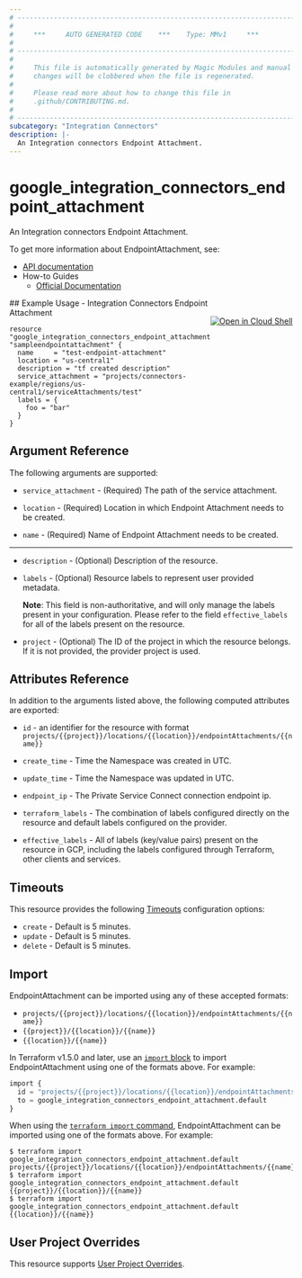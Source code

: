 ```yaml
---
# ----------------------------------------------------------------------------
#
#     ***     AUTO GENERATED CODE    ***    Type: MMv1     ***
#
# ----------------------------------------------------------------------------
#
#     This file is automatically generated by Magic Modules and manual
#     changes will be clobbered when the file is regenerated.
#
#     Please read more about how to change this file in
#     .github/CONTRIBUTING.md.
#
# ----------------------------------------------------------------------------
subcategory: "Integration Connectors"
description: |-
  An Integration connectors Endpoint Attachment.
---
```


# google\_integration\_connectors\_endpoint\_attachment

An Integration connectors Endpoint Attachment.


To get more information about EndpointAttachment, see:

* [API documentation](https://cloud.google.com/integration-connectors/docs/reference/rest/v1/projects.locations.endpointAttachments)
* How-to Guides
    * [Official Documentation](https://cloud.google.com/integration-connectors/docs/create-endpoint-attachment)

<div class = "oics-button" style="float: right; margin: 0 0 -15px">
  <a href="https://console.cloud.google.com/cloudshell/open?cloudshell_git_repo=https%3A%2F%2Fgithub.com%2Fterraform-google-modules%2Fdocs-examples.git&cloudshell_working_dir=integration_connectors_endpoint_attachment&cloudshell_image=gcr.io%2Fcloudshell-images%2Fcloudshell%3Alatest&open_in_editor=main.tf&cloudshell_print=.%2Fmotd&cloudshell_tutorial=.%2Ftutorial.md" target="_blank">
    <img alt="Open in Cloud Shell" src="//gstatic.com/cloudssh/images/open-btn.svg" style="max-height: 44px; margin: 32px auto; max-width: 100%;">
  </a>
</div>
## Example Usage - Integration Connectors Endpoint Attachment


```hcl
resource "google_integration_connectors_endpoint_attachment" "sampleendpointattachment" {
  name     = "test-endpoint-attachment"
  location = "us-central1"
  description = "tf created description"
  service_attachment = "projects/connectors-example/regions/us-central1/serviceAttachments/test"
  labels = {
    foo = "bar"
  }
}
```

## Argument Reference

The following arguments are supported:


* `service_attachment` -
  (Required)
  The path of the service attachment.

* `location` -
  (Required)
  Location in which Endpoint Attachment needs to be created.

* `name` -
  (Required)
  Name of Endpoint Attachment needs to be created.


- - -


* `description` -
  (Optional)
  Description of the resource.

* `labels` -
  (Optional)
  Resource labels to represent user provided metadata.

  **Note**: This field is non-authoritative, and will only manage the labels present in your configuration.
  Please refer to the field `effective_labels` for all of the labels present on the resource.

* `project` - (Optional) The ID of the project in which the resource belongs.
    If it is not provided, the provider project is used.


## Attributes Reference

In addition to the arguments listed above, the following computed attributes are exported:

* `id` - an identifier for the resource with format `projects/{{project}}/locations/{{location}}/endpointAttachments/{{name}}`

* `create_time` -
  Time the Namespace was created in UTC.

* `update_time` -
  Time the Namespace was updated in UTC.

* `endpoint_ip` -
  The Private Service Connect connection endpoint ip.

* `terraform_labels` -
  The combination of labels configured directly on the resource
   and default labels configured on the provider.

* `effective_labels` -
  All of labels (key/value pairs) present on the resource in GCP, including the labels configured through Terraform, other clients and services.


## Timeouts

This resource provides the following
[Timeouts](https://developer.hashicorp.com/terraform/plugin/sdkv2/resources/retries-and-customizable-timeouts) configuration options:

- `create` - Default is 5 minutes.
- `update` - Default is 5 minutes.
- `delete` - Default is 5 minutes.

## Import


EndpointAttachment can be imported using any of these accepted formats:

* `projects/{{project}}/locations/{{location}}/endpointAttachments/{{name}}`
* `{{project}}/{{location}}/{{name}}`
* `{{location}}/{{name}}`


In Terraform v1.5.0 and later, use an [`import` block](https://developer.hashicorp.com/terraform/language/import) to import EndpointAttachment using one of the formats above. For example:

```tf
import {
  id = "projects/{{project}}/locations/{{location}}/endpointAttachments/{{name}}"
  to = google_integration_connectors_endpoint_attachment.default
}
```

When using the [`terraform import` command](https://developer.hashicorp.com/terraform/cli/commands/import), EndpointAttachment can be imported using one of the formats above. For example:

```
$ terraform import google_integration_connectors_endpoint_attachment.default projects/{{project}}/locations/{{location}}/endpointAttachments/{{name}}
$ terraform import google_integration_connectors_endpoint_attachment.default {{project}}/{{location}}/{{name}}
$ terraform import google_integration_connectors_endpoint_attachment.default {{location}}/{{name}}
```

## User Project Overrides

This resource supports [User Project Overrides](https://registry.terraform.io/providers/hashicorp/google/latest/docs/guides/provider_reference#user_project_override).
